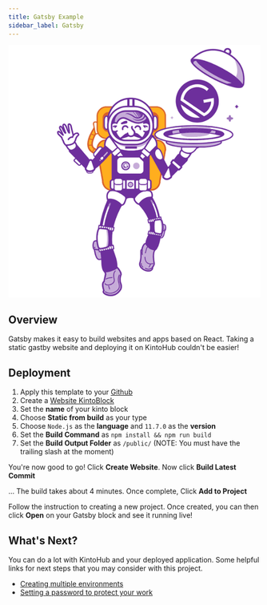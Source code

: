 ```yaml
---
title: Gatsby Example
sidebar_label: Gatsby
---
```


![Gatsby static site example](/docs/assets/examples/gatsby/preview.png)

## Overview
Gatsby makes it easy to build websites and apps based on React. Taking a static gastby website and deploying it on KintoHub couldn't be easier!

## Deployment
1. Apply this template to your [Github](https://github.com/kintohub/gatsby-example/generate)
2. Create a [Website KintoBlock](https://beta.kintohub.com/app/dashboard/)
4. Set the **name** of your kinto block
5. Choose **Static from build** as your type
6. Choose `Node.js` as the **language** and `11.7.0` as the **version**
7. Set the **Build Command** as `npm install && npm run build`
8. Set the **Build Output Folder** as `/public/` (NOTE: You must have the trailing slash at the moment)

You're now good to go! Click **Create Website**. Now click **Build Latest Commit**

... The build takes about 4 minutes. Once complete, Click **Add to Project**

Follow the instruction to creating a new project. Once created, you can then click **Open** on your Gatsby block and see it running live!

## What's Next?

You can do a lot with KintoHub and your deployed application. Some helpful links for next steps that you may consider with this project.

* [Creating multiple environments](https://docs.kintohub.com/docs/projects/environments)
* [Setting a password to protect your work](https://docs.kintohub.com/docs/kintoblocks/websites#basic-auth-for-websites)
